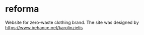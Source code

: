 # reforma
Website for zero-waste clothing brand. The site was designed by https://www.behance.net/karolinzielis

